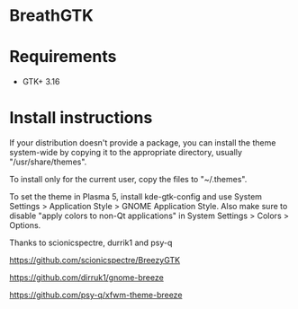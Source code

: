 # BreathGTK

# Requirements

- GTK+ 3.16

# Install instructions
If your distribution doesn't provide a package, you can install the theme system-wide by copying it to the appropriate directory, usually "/usr/share/themes".

To install only for the current user, copy the files to "~/.themes".

To set the theme in Plasma 5, install kde-gtk-config and use System Settings > Application Style > GNOME Application Style.
Also make sure to disable "apply colors to non-Qt applications" in System Settings > Colors > Options.


Thanks to scionicspectre, durrik1 and psy-q

https://github.com/scionicspectre/BreezyGTK

https://github.com/dirruk1/gnome-breeze

https://github.com/psy-q/xfwm-theme-breeze

